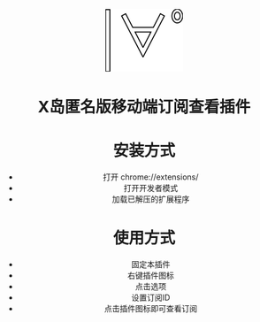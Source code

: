 <div align="center">
<img src="public/icon.png" alt="logo"/>
<h1> X岛匿名版移动端订阅查看插件</h1>

# 安装方式
- 打开 chrome://extensions/
- 打开开发者模式
- 加载已解压的扩展程序

# 使用方式
- 固定本插件
- 右键插件图标
- 点击选项
- 设置订阅ID
- 点击插件图标即可查看订阅